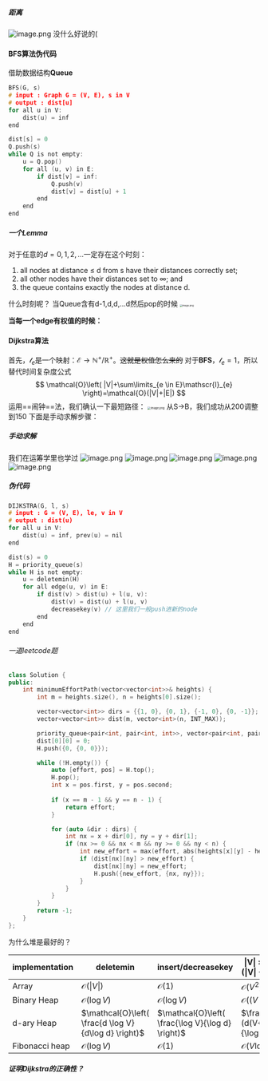 ##### 距离
![image.png](https://hoshinocola-1324692752.cos.ap-shanghai.myqcloud.com/202410241901113.png)
没什么好说的(
#### BFS算法伪代码
借助数据结构**Queue**
```c
BFS(G, s)
# input : Graph G = (V, E), s in V
# output : dist[u]
for all u in V:
	dist(u) = inf
end

dist[s] = 0
Q.push(s)
while Q is not empty:
	u = Q.pop()
	for all (u, v) in E:
		if dist[v] = inf:
			Q.push(v)
			dist[v] = dist[u] + 1
		end
	end
end
```
##### 一个Lemma
对于任意的$d=0, 1,2,\dots$一定存在这个时刻：
1. all nodes at distance ≤ d from s have their distances correctly set;  
2. all other nodes have their distances set to ∞; and  
3. the queue contains exactly the nodes at distance d.  

什么时刻呢？
当Queue含有d-1,d,d,...d然后pop的时候
<img src="https://hoshinocola-1324692752.cos.ap-shanghai.myqcloud.com/202410241922606.png" alt="image.png" style="zoom: 33%;" />

**当每一个edge有权值的时候：**
#### Dijkstra算法
首先，$\mathscr{l}_{e}$是一个映射：$\mathcal{E}\to \mathbb{N}^{+} / \mathbb{R}^{+}$。~~这就是权值怎么来的~~
对于**BFS**，$\mathscr{l}_{e}=1$，所以替代时间复杂度公式
$$
\mathcal{O}\left( |V|+\sum\limits_{e \in E}\mathscr{l}_{e} \right)=\mathcal{O}(|V|+|E|)
$$
运用==闹钟==法，我们确认一下最短路径：
<img src="https://hoshinocola-1324692752.cos.ap-shanghai.myqcloud.com/202410241936233.png" alt="image.png" style="zoom:40%;" />
从S->B，我们成功从200调整到150
下面是手动求解步骤：
##### 手动求解
我们在运筹学里也学过
![image.png](https://hoshinocola-1324692752.cos.ap-shanghai.myqcloud.com/202410241937878.png)
![image.png](https://hoshinocola-1324692752.cos.ap-shanghai.myqcloud.com/202410241938582.png)
![image.png](https://hoshinocola-1324692752.cos.ap-shanghai.myqcloud.com/202410241938443.png)
![image.png](https://hoshinocola-1324692752.cos.ap-shanghai.myqcloud.com/202410241938265.png)
![image.png](https://hoshinocola-1324692752.cos.ap-shanghai.myqcloud.com/202410241939386.png)
##### 伪代码
```C
DIJKSTRA(G, l, s)
# input : G = (V, E), le, v in V
# output : dist(u)
for all u in V:
	dist(u) = inf, prev(u) = nil
end

dist(s) = 0
H = priority_queue(s)
while H is not empty:
	u = deletemin(H)
	for all edge(u, v) in E:
		if dist(v) > dist(u) + l(u, v):
			dist(v) = dist(u) + l(u, v)
			decreasekey(v) // 这里我们一般push进新的node
		end
	end
end
```
###### 一道leetcode题

```c++
class Solution {
public:
    int minimumEffortPath(vector<vector<int>>& heights) {
        int m = heights.size(), n = heights[0].size();

        vector<vector<int>> dirs = {{1, 0}, {0, 1}, {-1, 0}, {0, -1}};
        vector<vector<int>> dist(m, vector<int>(n, INT_MAX));

        priority_queue<pair<int, pair<int, int>>, vector<pair<int, pair<int, int>>>, greater<pair<int, pair<int, int>>>> H;
        dist[0][0] = 0;
        H.push({0, {0, 0}});

        while (!H.empty()) {
            auto [effort, pos] = H.top();
            H.pop();
            int x = pos.first, y = pos.second;
  
            if (x == m - 1 && y == n - 1) {
                return effort;
            }

            for (auto &dir : dirs) {
                int nx = x + dir[0], ny = y + dir[1];
                if (nx >= 0 && nx < m && ny >= 0 && ny < n) {
                    int new_effort = max(effort, abs(heights[x][y] - heights[nx][ny]));
                    if (dist[nx][ny] > new_effort) {
                        dist[nx][ny] = new_effort;
                        H.push({new_effort, {nx, ny}});
                    }
                }
            }
        }
        return -1;
    }
};
```

为什么堆是最好的？

| implementation | deletemin                                            | insert/decreasekey                                | \|V\| $\times$ deletemin+(\|V\| + \|E\|) $\times$ insert |
| -------------- | ---------------------------------------------------- | ------------------------------------------------- | -------------------------------------------------------- |
| Array          | $\mathcal{O}(\|V\|)$                                 | $\mathcal{O}(1)$                                  | $\mathcal{O}(V^{2})$                                     |
| Binary Heap    | $\mathcal{O}(\log V)$                                | $\mathcal{O}(\log V)$                             | $\mathcal{O}((V + E)\log V)$                             |
| d-ary Heap     | $\mathcal{O}\left( \frac{d \log V}{d\log d} \right)$ | $\mathcal{O}\left( \frac{\log V}{\log d} \right)$ | $\frac{\mathcal{O}(d(V+E)\log V)}{\log D}$               |
| Fibonacci heap | $\mathcal{O}(\log V)$                                | $\mathcal{O}(1)$                                  | $\mathcal{O}(V\log V+E)$                                 |
##### 证明Dijkstra的正确性？
